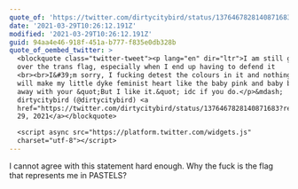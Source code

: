 ```yaml
---
quote_of: 'https://twitter.com/dirtycitybird/status/1376467828140871683'
date: '2021-03-29T10:26:12.191Z'
modified: '2021-03-29T10:26:12.191Z'
guid: 94aa4e46-918f-451a-b777-f835e0db328b
quote_of_oembed_twitter: >
  <blockquote class="twitter-tweet"><p lang="en" dir="ltr">I am still grumpy
  over the trans flag, especially when I end up having to defend it
  <br><br>I&#39;m sorry, I fucking detest the colours in it and nothing you say
  will make my little dyke feminist heart like the baby pink and baby blue. Go
  away with your &quot;But I like it.&quot; idc if you do.</p>&mdash;
  dirtycitybird (@dirtycitybird) <a
  href="https://twitter.com/dirtycitybird/status/1376467828140871683?ref_src=twsrc%5Etfw">March
  29, 2021</a></blockquote>

  <script async src="https://platform.twitter.com/widgets.js"
  charset="utf-8"></script>
---
```

I cannot agree with this statement hard enough. Why the fuck is the flag that represents me in PASTELS?

